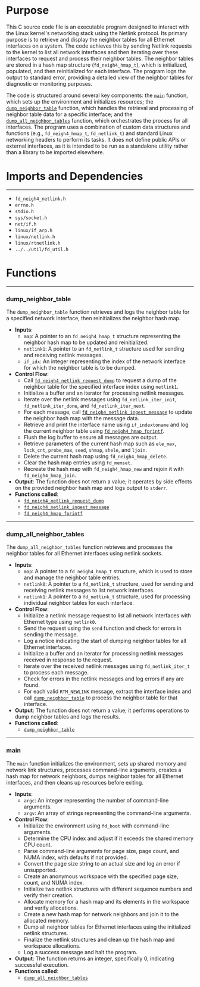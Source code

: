 # Purpose
This C source code file is an executable program designed to interact with the Linux kernel's networking stack using the Netlink protocol. Its primary purpose is to retrieve and display the neighbor tables for all Ethernet interfaces on a system. The code achieves this by sending Netlink requests to the kernel to list all network interfaces and then iterating over these interfaces to request and process their neighbor tables. The neighbor tables are stored in a hash map structure (`fd_neigh4_hmap_t`), which is initialized, populated, and then reinitialized for each interface. The program logs the output to standard error, providing a detailed view of the neighbor tables for diagnostic or monitoring purposes.

The code is structured around several key components: the [`main`](#main) function, which sets up the environment and initializes resources; the [`dump_neighbor_table`](#dump_neighbor_table) function, which handles the retrieval and processing of neighbor table data for a specific interface; and the [`dump_all_neighbor_tables`](#dump_all_neighbor_tables) function, which orchestrates the process for all interfaces. The program uses a combination of custom data structures and functions (e.g., `fd_neigh4_hmap_t`, `fd_netlink_t`) and standard Linux networking headers to perform its tasks. It does not define public APIs or external interfaces, as it is intended to be run as a standalone utility rather than a library to be imported elsewhere.
# Imports and Dependencies

---
- `fd_neigh4_netlink.h`
- `errno.h`
- `stdio.h`
- `sys/socket.h`
- `net/if.h`
- `linux/if_arp.h`
- `linux/netlink.h`
- `linux/rtnetlink.h`
- `../../util/fd_util.h`


# Functions

---
### dump\_neighbor\_table<!-- {{#callable:dump_neighbor_table}} -->
The `dump_neighbor_table` function retrieves and logs the neighbor table for a specified network interface, then reinitializes the neighbor hash map.
- **Inputs**:
    - `map`: A pointer to an `fd_neigh4_hmap_t` structure representing the neighbor hash map to be updated and reinitialized.
    - `netlink1`: A pointer to an `fd_netlink_t` structure used for sending and receiving netlink messages.
    - `if_idx`: An integer representing the index of the network interface for which the neighbor table is to be dumped.
- **Control Flow**:
    - Call [`fd_neigh4_netlink_request_dump`](fd_neigh4_netlink.c.driver.md#fd_neigh4_netlink_request_dump) to request a dump of the neighbor table for the specified interface index using `netlink1`.
    - Initialize a buffer and an iterator for processing netlink messages.
    - Iterate over the netlink messages using `fd_netlink_iter_init`, `fd_netlink_iter_done`, and `fd_netlink_iter_next`.
    - For each message, call [`fd_neigh4_netlink_ingest_message`](fd_neigh4_netlink.c.driver.md#fd_neigh4_netlink_ingest_message) to update the neighbor hash map with the message data.
    - Retrieve and print the interface name using `if_indextoname` and log the current neighbor table using [`fd_neigh4_hmap_fprintf`](fd_neigh4_map.c.driver.md#fd_neigh4_hmap_fprintf).
    - Flush the log buffer to ensure all messages are output.
    - Retrieve parameters of the current hash map such as `ele_max`, `lock_cnt`, `probe_max`, `seed`, `shmap`, `shele`, and `ljoin`.
    - Delete the current hash map using `fd_neigh4_hmap_delete`.
    - Clear the hash map entries using `fd_memset`.
    - Recreate the hash map with `fd_neigh4_hmap_new` and rejoin it with `fd_neigh4_hmap_join`.
- **Output**: The function does not return a value; it operates by side effects on the provided neighbor hash map and logs output to `stderr`.
- **Functions called**:
    - [`fd_neigh4_netlink_request_dump`](fd_neigh4_netlink.c.driver.md#fd_neigh4_netlink_request_dump)
    - [`fd_neigh4_netlink_ingest_message`](fd_neigh4_netlink.c.driver.md#fd_neigh4_netlink_ingest_message)
    - [`fd_neigh4_hmap_fprintf`](fd_neigh4_map.c.driver.md#fd_neigh4_hmap_fprintf)


---
### dump\_all\_neighbor\_tables<!-- {{#callable:dump_all_neighbor_tables}} -->
The `dump_all_neighbor_tables` function retrieves and processes the neighbor tables for all Ethernet interfaces using netlink sockets.
- **Inputs**:
    - `map`: A pointer to a `fd_neigh4_hmap_t` structure, which is used to store and manage the neighbor table entries.
    - `netlink0`: A pointer to a `fd_netlink_t` structure, used for sending and receiving netlink messages to list network interfaces.
    - `netlink1`: A pointer to a `fd_netlink_t` structure, used for processing individual neighbor tables for each interface.
- **Control Flow**:
    - Initialize a netlink message request to list all network interfaces with Ethernet type using `netlink0`.
    - Send the request using the `send` function and check for errors in sending the message.
    - Log a notice indicating the start of dumping neighbor tables for all Ethernet interfaces.
    - Initialize a buffer and an iterator for processing netlink messages received in response to the request.
    - Iterate over the received netlink messages using `fd_netlink_iter_t` to process each message.
    - Check for errors in the netlink messages and log errors if any are found.
    - For each valid `RTM_NEWLINK` message, extract the interface index and call [`dump_neighbor_table`](#dump_neighbor_table) to process the neighbor table for that interface.
- **Output**: The function does not return a value; it performs operations to dump neighbor tables and logs the results.
- **Functions called**:
    - [`dump_neighbor_table`](#dump_neighbor_table)


---
### main<!-- {{#callable:main}} -->
The `main` function initializes the environment, sets up shared memory and network link structures, processes command-line arguments, creates a hash map for network neighbors, dumps neighbor tables for all Ethernet interfaces, and then cleans up resources before exiting.
- **Inputs**:
    - `argc`: An integer representing the number of command-line arguments.
    - `argv`: An array of strings representing the command-line arguments.
- **Control Flow**:
    - Initialize the environment using `fd_boot` with command-line arguments.
    - Determine the CPU index and adjust if it exceeds the shared memory CPU count.
    - Parse command-line arguments for page size, page count, and NUMA index, with defaults if not provided.
    - Convert the page size string to an actual size and log an error if unsupported.
    - Create an anonymous workspace with the specified page size, count, and NUMA index.
    - Initialize two netlink structures with different sequence numbers and verify their creation.
    - Allocate memory for a hash map and its elements in the workspace and verify allocations.
    - Create a new hash map for network neighbors and join it to the allocated memory.
    - Dump all neighbor tables for Ethernet interfaces using the initialized netlink structures.
    - Finalize the netlink structures and clean up the hash map and workspace allocations.
    - Log a success message and halt the program.
- **Output**: The function returns an integer, specifically 0, indicating successful execution.
- **Functions called**:
    - [`dump_all_neighbor_tables`](#dump_all_neighbor_tables)


